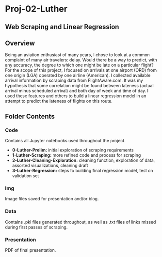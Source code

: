# Proj-02-Luther
Web Scraping and Linear Regression
---

## Overview
Being an aviation enthusiast of many years, I chose to look at a common complaint of many air travelers: delay. Would there be a way to predict, with any accuracy, the degree to which one might be late on a particular flight? For the scope of this project, I focused on arrivals at one airport (ORD) from one origin (LGA) operated by one airline (American). I collected available arrival information by scraping data from FlightAware.com. It was my hypothesis that some correlation might be found between lateness (actual arrival minus scheduled arrival) and both day of week and time of day. I used these features and others to build a linear regression model in an attempt to predict the lateness of flights on this route.

## Folder Contents

### Code

Contains all Jupyter notebooks used throughout the project. 
* **0-Luther-Prelim:** initial exploration of scraping requirements
* **1-Luther-Scraping:** more refined code and process for scraping
* **2-Luther-Cleaning-Exploration:** cleaning function, exploration of data, assorted visualizations, cleaning draft
* **3-Luther-Regression:** steps to building final regression model, test on validation set

### Img

Image files saved for presentation and/or blog.

### Data

Contains .pkl files generated throughout, as well as .txt files of links missed during first passes of scraping.

### Presentation

PDF of final presentation.
